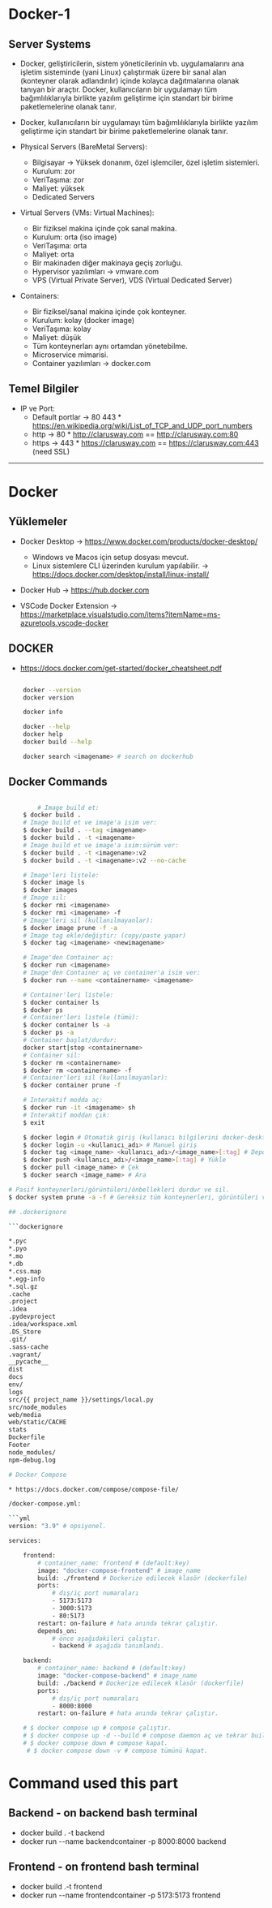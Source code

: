 # Docker-1

## Server Systems

- Docker, geliştiricilerin, sistem yöneticilerinin vb. uygulamalarını ana işletim sisteminde (yani Linux) çalıştırmak üzere bir sanal alan (konteyner olarak adlandırılır) içinde kolayca dağıtmalarına olanak tanıyan bir araçtır. Docker, kullanıcıların bir uygulamayı tüm bağımlılıklarıyla birlikte yazılım geliştirme için standart bir birime paketlemelerine olanak tanır.

- Docker, kullanıcıların bir uygulamayı tüm bağımlılıklarıyla birlikte yazılım geliştirme için standart bir birime paketlemelerine olanak tanır.

- Physical Servers (BareMetal Servers):

  - Bilgisayar -> Yüksek donanım, özel işlemciler, özel işletim sistemleri.
  - Kurulum: zor
  - VeriTaşıma: zor
  - Maliyet: yüksek
  - Dedicated Servers

- Virtual Servers (VMs: Virtual Machines):

  - Bir fiziksel makina içinde çok sanal makina.
  - Kurulum: orta (iso image)
  - VeriTaşıma: orta
  - Maliyet: orta
  - Bir makinaden diğer makinaya geçiş zorluğu.
  - Hypervisor yazılımları -> vmware.com
  - VPS (Virtual Private Server), VDS (Virtual Dedicated Server)

- Containers:
  - Bir fiziksel/sanal makina içinde çok konteyner.
  - Kurulum: kolay (docker image)
  - VeriTaşıma: kolay
  - Maliyet: düşük
  - Tüm konteynerları aynı ortamdan yönetebilme.
  - Microservice mimarisi.
  - Container yazılımları -> docker.com

## Temel Bilgiler

- IP ve Port:
  - Default portlar -> 80 443 \* <https://en.wikipedia.org/wiki/List_of_TCP_and_UDP_port_numbers>
  - http -> 80 \* <http://clarusway.com> == <http://clarusway.com:80>
  - https -> 443 \* <https://clarusway.com> == <https://clarusway.com:443> (need SSL)

---

# Docker

## Yüklemeler

- Docker Desktop -> <https://www.docker.com/products/docker-desktop/>

  - Windows ve Macos için setup dosyası mevcut.
  - Linux sistemlere CLI üzerinden kurulum yapılabilir. -> <https://docs.docker.com/desktop/install/linux-install/>

- Docker Hub -> <https://hub.docker.com>

- VSCode Docker Extension -> <https://marketplace.visualstudio.com/items?itemName=ms-azuretools.vscode-docker>

## DOCKER

- <https://docs.docker.com/get-started/docker_cheatsheet.pdf>

```sh

    docker --version
    docker version

    docker info

    docker --help
    docker help
    docker build --help

    docker search <imagename> # search on dockerhub

```

## Docker Commands

````sh

        # Image build et:
    $ docker build .
    # Image build et ve image'a isim ver:
    $ docker build . --tag <imagename>
    $ docker build . -t <imagename>
    # Image build et ve image'a isim:sürüm ver:
    $ docker build . -t <imagename>:v2
    $ docker build . -t <imagename>:v2 --no-cache

    # Image'leri listele:
    $ docker image ls
    $ docker images
    # Image sil:
    $ docker rmi <imagename>
    $ docker rmi <imagename> -f
    # Image'leri sil (kullanılmayanlar):
    $ docker image prune -f -a
    # Image tag ekle/değiştir: (copy/paste yapar)
    $ docker tag <imagename> <newimagename>

    # Image'den Container aç:
    $ docker run <imagename>
    # Image'den Container aç ve container'a isim ver:
    $ docker run --name <containername> <imagename>

    # Container'leri listele:
    $ docker container ls
    $ docker ps
    # Container'leri listele (tümü):
    $ docker container ls -a
    $ docker ps -a
    # Container başlat/durdur:
    docker start|stop <containername>
    # Container sil:
    $ docker rm <containername>
    $ docker rm <containername> -f
    # Container'leri sil (kullanılmayanlar):
    $ docker container prune -f

    # Interaktif modda aç:
    $ docker run -it <imagename> sh
    # Interaktif moddan çık:
    $ exit

    $ docker login # Otomatik giriş (kullanıcı bilgilerini docker-desktop'tan alır)
    $ docker login -u <kullanıcı_adı> # Manuel giriş
    $ docker tag <image_name> <kullanıcı_adı>/<image_name>[:tag] # Depo ile bağlantı kur ve etiket ayarla
    $ docker push <kullanıcı_adı>/<image_name>[:tag] # Yükle
    $ docker pull <image_name> # Çek
    $ docker search <image_name> # Ara

# Pasif konteynerleri/görüntüleri/önbellekleri durdur ve sil.
$ docker system prune -a -f # Gereksiz tüm konteynerleri, görüntüleri ve önbellekleri siler

## .dockerignore

```dockerignore

*.pyc
*.pyo
*.mo
*.db
*.css.map
*.egg-info
*.sql.gz
.cache
.project
.idea
.pydevproject
.idea/workspace.xml
.DS_Store
.git/
.sass-cache
.vagrant/
__pycache__
dist
docs
env/
logs
src/{{ project_name }}/settings/local.py
src/node_modules
web/media
web/static/CACHE
stats
Dockerfile
Footer
node_modules/
npm-debug.log

# Docker Compose

* https://docs.docker.com/compose/compose-file/

/docker-compose.yml:

```yml
version: "3.9" # opsiyonel.

services:

    frontend:
        # container_name: frontend # (default:key)
        image: "docker-compose-frontend" # image_name
        build: ./frontend # Dockerize edilecek klasör (dockerfile)
        ports:
            # dış/iç port numaraları
            - 5173:5173
            - 3000:5173
            - 80:5173
        restart: on-failure # hata anında tekrar çalıştır.
        depends_on:
            # önce aşağıdakileri çalıştır.
            - backend # aşağıda tanımlandı.

    backend:
        # container_name: backend # (default:key)
        image: "docker-compose-backend" # image_name
        build: ./backend # Dockerize edilecek klasör (dockerfile)
        ports:
            # dış/iç port numaraları
            - 8000:8000
        restart: on-failure # hata anında tekrar çalıştır.

    # $ docker compose up # compose çalıştır.
    # $ docker compose up -d --build # compose daemon aç ve tekrar build et.
    # $ docker compose down # compose kapat.
     # $ docker compose down -v # compose tümünü kapat.


````

# Command used this part

## Backend - on backend bash terminal
- docker build . -t backend
- docker run --name backendcontainer -p 8000:8000 backend
## Frontend - on frontend bash terminal
- docker build .-t frontend
- docker run --name frontendcontainer -p 5173:5173 frontend